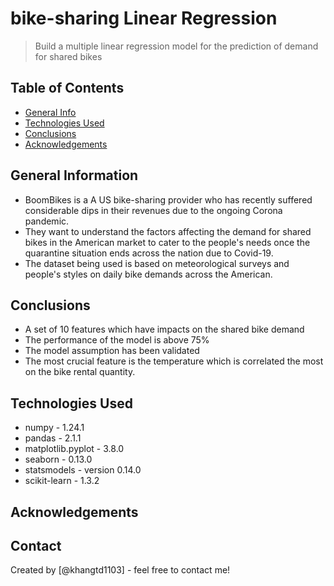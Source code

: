 # bike-sharing Linear Regression
> Build a multiple linear regression model for the prediction of demand for shared bikes



## Table of Contents
* [General Info](#general-information)
* [Technologies Used](#technologies-used)
* [Conclusions](#conclusions)
* [Acknowledgements](#acknowledgements)

<!-- You can include any other section that is pertinent to your problem -->

## General Information
- BoomBikes is a A US bike-sharing provider who has recently suffered considerable dips in their revenues due to the ongoing Corona pandemic. 
- They want to understand the factors affecting the demand for shared bikes in the American market to cater to the people's needs once the quarantine situation ends across the nation due to Covid-19.
- The dataset being used is based on meteorological surveys and people's styles on daily bike demands across the American. 

## Conclusions
- A set of 10 features which have impacts on the shared bike demand
- The performance of the model is above 75% 
- The model assumption has been validated
- The most crucial feature is the temperature which is correlated the most on the bike rental quantity.


## Technologies Used
- numpy - 1.24.1
- pandas - 2.1.1
- matplotlib.pyplot - 3.8.0
- seaborn - 0.13.0
- statsmodels - version 0.14.0
- scikit-learn - 1.3.2
## Acknowledgements

## Contact
Created by [@khangtd1103] - feel free to contact me!